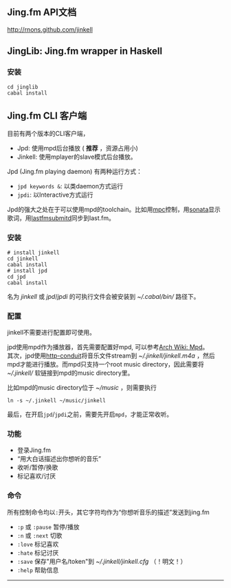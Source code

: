 ## Jing.fm API文档

<http://rnons.github.com/jinkell>

## JingLib: Jing.fm wrapper in Haskell

### 安装

    cd jinglib
    cabal install

## Jing.fm CLI 客户端

目前有两个版本的CLI客户端，

- Jpd: 使用mpd后台播放 ( **推荐** ，资源占用小)
- Jinkell: 使用mplayer的slave模式后台播放。

Jpd (Jing.fm playing daemon) 有两种运行方式：

- `jpd keywords &`: 以类daemon方式运行
- `jpdi`: 以Interactive方式运行

Jpd的强大之处在于可以使用mpd的toolchain。比如用[mpc]控制，用[sonata]显示歌词，用[lastfmsubmitd]同步到last.fm。

### 安装

    # install jinkell
    cd jinkell
    cabal install
    # install jpd
    cd jpd
    cabal install

名为 *jinkell* 或 *jpd*/*jpdi* 的可执行文件会被安装到 *~/.cabal/bin/* 路径下。

### 配置

jinkell不需要进行配置即可使用。

jpd使用mpd作为播放器，首先需要配置好mpd, 可以参考[Arch Wiki: Mpd]。<br />
其次，jpd使用[http-conduit]将音乐文件stream到 *~/.jinkell/jinkell.m4a* ，然后mpd才能进行播放。而mpd只支持一个root music directory，因此需要将 *~/.jinkell/* 软链接到mpd的music directory里。

比如mpd的music directory位于 *~/music* ，则需要执行

    ln -s ~/.jinkell ~/music/jinkell

最后，在开启`jpd`/`jpdi`之前，需要先开启`mpd`，才能正常收听。

### 功能

- 登录Jing.fm
- “用大白话描述出你想听的音乐”
- 收听/暂停/换歌
- 标记喜欢/讨厌 

### 命令

所有控制命令均以`:`开头，其它字符均作为“你想听音乐的描述”发送到jing.fm

- `:p` 或 `:pause` 暂停/播放
- `:n` 或 `:next` 切歌
- `:love` 标记喜欢
- `:hate` 标记讨厌
- `:save` 保存"用户名/token"到 *~/.jinkell/jinkell.cfg* （！明文！）
- `:help` 帮助信息


----

[Arch Wiki: Mpd]: https://wiki.archlinux.org/index.php/Mpd
[http-conduit]: http://hackage.haskell.org/package/http-conduit
[mpc]: http://www.musicpd.org/clients/mpc/
[sonata]: http://sonata.berlios.de/
[lastfmsubmitd]: https://www.archlinux.org/packages/community/any/lastfmsubmitd/
